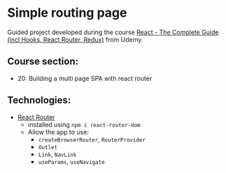 # Simple routing page

Guided project developed during the course [React - The Complete Guide (incl Hooks, React Router, Redux)](https://www.udemy.com/course/react-the-complete-guide-incl-redux/) from Udemy.

## Course section:

- 20: Building a multi page SPA with react router

## Technologies:

- [React Router](https://reactrouter.com/en/main)
  - installed using `npm i react-router-dom`
  - Allow the app to use:
    - `createBrowserRouter`, `RouterProvider`
    - `Outlet`
    - `Link`, `NavLink`
    - `useParams`, `useNavigate`
    
